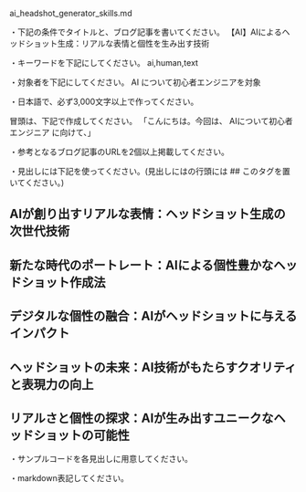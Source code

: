 ai_headshot_generator_skills.md

・下記の条件でタイトルと、ブログ記事を書いてください。
【AI】AIによるヘッドショット生成：リアルな表情と個性を生み出す技術

・キーワードを下記にしてください。
ai,human,text

・対象者を下記にしてください。
  AI について初心者エンジニアを対象


・日本語で、必ず3,000文字以上で作ってください。

冒頭は、下記で作成してください。
「こんにちは。今回は、
AIについて初心者エンジニア
に向けて、」

・参考となるブログ記事のURLを2個以上掲載してください。

・見出しには下記を使ってください。(見出しにはの行頭には ## このタグを置いてください。)
## AIが創り出すリアルな表情：ヘッドショット生成の次世代技術
## 新たな時代のポートレート：AIによる個性豊かなヘッドショット作成法
## デジタルな個性の融合：AIがヘッドショットに与えるインパクト
## ヘッドショットの未来：AI技術がもたらすクオリティと表現力の向上
## リアルさと個性の探求：AIが生み出すユニークなヘッドショットの可能性

・サンプルコードを各見出しに用意してください。

・markdown表記してください。

